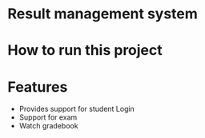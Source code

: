 # Result management system

# How to run this project

# Features 
- Provides support for student Login 
- Support for exam
- Watch gradebook
